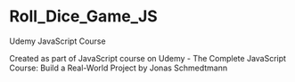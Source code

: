 # Roll_Dice_Game_JS
Udemy JavaScript Course

Created as part of JavaScript course on Udemy - The Complete JavaScript Course: Build a Real-World Project by Jonas Schmedtmann
